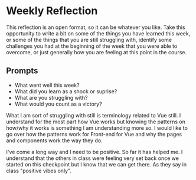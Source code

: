 # Weekly Reflection
This reflection is an open format, so it can be whatever you like. Take this opportunity to write a bit on some of the things you have learned this week, or some of the things that you are still struggling with, identify some challenges you had at the beginning of the week that you were able to overcome, or just generally how you are feeling at this point in the course.

## Prompts
- What went well this week?
- What did you learn as a shock or suprise?
- What are you struggling with?
- What would you count as a victory?

What I am sort of struggling with still is terminology related to Vue still. I understand for the most part how Vue works but knowing the patterns on how/why it works is something I am understanding more so. I would like to go over how the patterns work for Front-end for Vue and why the pages and components work the way they do. 

I've come a long way and I need to be positive. So far it has helped me. I understand that the others in class were feeling very set back once we started on this checkpoint but I know that we can get there. As they say in class "positive vibes only".